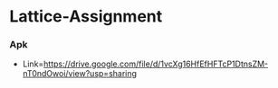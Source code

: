 # Lattice-Assignment

### Apk 

* Link=https://drive.google.com/file/d/1vcXg16HfEfHFTcP1DtnsZM-nT0ndOwoi/view?usp=sharing

